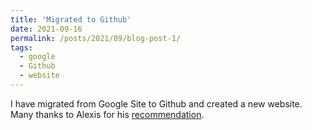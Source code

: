 ```yaml
---
title: 'Migrated to Github'
date: 2021-09-16
permalink: /posts/2021/09/blog-post-1/
tags:
  - google 
  - Github
  - website
---
```


I have migrated from Google Site to Github and created a new website. Many thanks to Alexis for his [recommendation](https://alexisakira.github.io/posts/2020/08/blog-post-1/).
